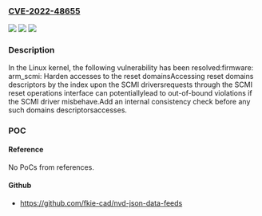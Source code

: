 ### [CVE-2022-48655](https://cve.mitre.org/cgi-bin/cvename.cgi?name=CVE-2022-48655)
![](https://img.shields.io/static/v1?label=Product&message=Linux&color=blue)
![](https://img.shields.io/static/v1?label=Version&message=1da177e4c3f4%3C%201f08a1b26cfc%20&color=brighgreen)
![](https://img.shields.io/static/v1?label=Vulnerability&message=n%2Fa&color=brighgreen)

### Description

In the Linux kernel, the following vulnerability has been resolved:firmware: arm_scmi: Harden accesses to the reset domainsAccessing reset domains descriptors by the index upon the SCMI driversrequests through the SCMI reset operations interface can potentiallylead to out-of-bound violations if the SCMI driver misbehave.Add an internal consistency check before any such domains descriptorsaccesses.

### POC

#### Reference
No PoCs from references.

#### Github
- https://github.com/fkie-cad/nvd-json-data-feeds

